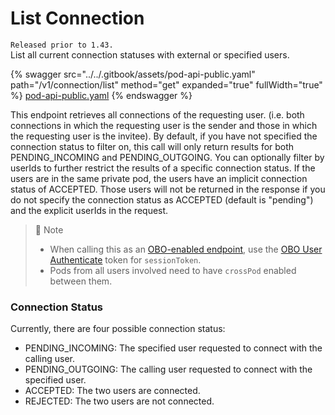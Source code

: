 # List Connection

`Released prior to 1.43.`\
List all current connection statuses with external or specified users.

{% swagger src="../../.gitbook/assets/pod-api-public.yaml" path="/v1/connection/list" method="get" expanded="true" fullWidth="true" %}
[pod-api-public.yaml](../../.gitbook/assets/pod-api-public.yaml)
{% endswagger %}

This endpoint retrieves all connections of the requesting user. (i.e. both connections in which the requesting user is the sender and those in which the requesting user is the invitee). By default, if you have not specified the connection status to filter on, this call will only return results for both PENDING\_INCOMING and PENDING\_OUTGOING. You can optionally filter by userIds to further restrict the results of a specific connection status. If the users are in the same private pod, the users have an implicit connection status of ACCEPTED. Those users will not be returned in the response if you do not specify the connection status as ACCEPTED (default is "pending") and the explicit userIds in the request.

> 📘 Note
>
> * When calling this as an [OBO-enabled endpoint](../apps-on-behalf-of-obo/), use the [OBO User Authenticate](../apps-on-behalf-of-obo/obo-rsa-user-authentication-by-user-id.md) token for `sessionToken`.
> * Pods from all users involved need to have `crossPod` enabled between them.

### Connection Status

Currently, there are four possible connection status:

* PENDING\_INCOMING: The specified user requested to connect with the calling user.
* PENDING\_OUTGOING: The calling user requested to connect with the specified user.
* ACCEPTED: The two users are connected.
* REJECTED: The two users are not connected.
